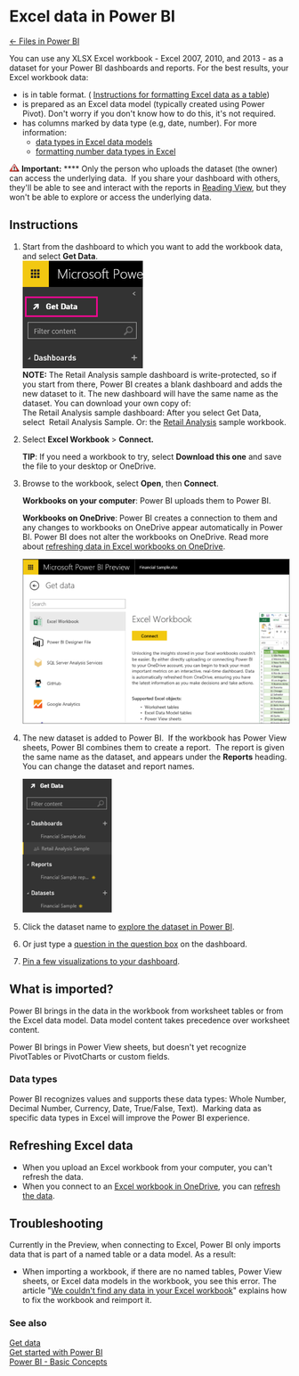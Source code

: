 <properties 
   pageTitle="Excel data in Power BI" 
   description="Excel data in Power BI" 
   services="powerbi" 
   documentationCenter="" 
   authors="v-anpasi" 
   manager="mblythe" 
   editor=""
   tags=""/>
 
<tags
   ms.service="powerbi"
   ms.devlang="NA"
   ms.topic="article"
   ms.tgt_pltfrm="NA"
   ms.workload="powerbi"
   ms.date="06/18/2015"
   ms.author="v-anpasi"/>

# Excel data in Power BI

[← Files in Power BI](https://support.powerbi.com/knowledgebase/topics/88767-files-in-power-bi)

You can use any XLSX Excel workbook - Excel 2007, 2010, and 2013 - as a dataset for your Power BI dashboards and reports. For the best results, your Excel workbook data:

-  is in table format. ( [Instructions for formatting Excel data as a table](https://support.office.com/en-us/article/Create-an-Excel-table-in-a-worksheet-e81aa349-b006-4f8a-9806-5af9df0ac664?ui=en-US&rs=en-US&ad=US))
-  is prepared as an Excel data model (typically created using Power Pivot). Don't worry if you don't know how to do this, it's not required.
-  has columns marked by data type (e.g, date, number). For more information:
	-   [data types in Excel data models](https://support.office.com/en-US/Article/Data-Types-Supported-in-Data-Models-e2388f62-6122-4e2b-bcad-053e3da9ba90)
	-   [formatting number data types in Excel](https://support.office.com/en-us/article/Format-numbers-f27f865b-2dc5-4970-b289-5286be8b994a)

![](media/powerbi-service-excel-data/importantIcon.png) **Important:** **** Only the person who uploads the dataset (the owner) can access the underlying data.  If you share your dashboard with others, they'll be able to see and interact with the reports in [Reading View](http://support.powerbi.com/knowledgebase/articles/439920-open-a-report-in-reading-view), but they won't be able to explore or access the underlying data.

## Instructions


1.  Start from the dashboard to which you want to add the workbook data, and select **Get Data**.  
	![](media/powerbi-service-excel-data/PBI_GetData.png)  
    **NOTE:** The Retail Analysis sample dashboard is write-protected, so if you start from there, Power BI creates a blank dashboard and adds the new dataset to it. The new dashboard will have the same name as the dataset. You can download your own copy of:  
    The Retail Analysis sample dashboard: After you select Get Data, select  Retail Analysis Sample.
    Or: the [Retail Analysis](https://support.powerbi.com/knowledgebase/articles/474807) sample workbook.
    
2.  Select **Excel Workbook** \> **Connect.**
    
	**TIP**: If you need a workbook to try, select **Download this one** and save the file to your desktop or OneDrive.

3.  Browse to the workbook, select **Open**, then **Connect**.

    **Workbooks on your computer**: Power BI uploads them to Power BI.

    **Workbooks on OneDrive**: Power BI creates a connection to them and any changes to workbooks on OneDrive appear automatically in Power BI. Power BI does not alter the workbooks on OneDrive. Read more about [refreshing data in Excel workbooks on OneDrive](https://support.powerbi.com/knowledgebase/articles/471009). 

    ![](media/powerbi-service-excel-data/PBI_GetDataExcel.png)
    
    
4.  The new dataset is added to Power BI.  If the workbook has Power View sheets, Power BI combines them to create a report.  The report is given the same name as the dataset, and appears under the **Reports** heading.**﻿** You can change the dataset and report names. 
    
    ![](media/powerbi-service-excel-data/PBI_GetDataPane.png)
5.  Click the dataset name to [explore the dataset in Power BI](http://support.powerbi.com/knowledgebase/articles/475159-explore-a-dataset).  
6.  Or just type a [question in the question box](http://support.powerbi.com/knowledgebase/articles/474566-q-a-in-power-bi) on the dashboard.
7.  [Pin a few visualizations to your dashboard](http://support.powerbi.com/knowledgebase/articles/430323-pin-a-tile-to-a-dashboard-from-a-report). 

## What is imported?

Power BI brings in the data in the workbook from worksheet tables or from the Excel data model. Data model content takes precedence over worksheet content.

Power BI brings in Power View sheets, but doesn't yet recognize PivotTables or PivotCharts or custom fields.

### Data types

Power BI recognizes values and supports these data types: Whole Number, Decimal Number, Currency, Date, True/False, Text).  Marking data as specific data types in Excel will improve the Power BI experience.

## Refreshing Excel data
-   When you upload an Excel workbook from your computer, you can't refresh the data. 
-   When you connect to an [Excel workbook in OneDrive](http://support.powerbi.com/knowledgebase/articles/471009-excel-data-stored-in-onedrive), you can [refresh the data](http://support.powerbi.com/knowledgebase/articles/474669-refresh-data-in-power-bi).

## Troubleshooting
Currently in the Preview, when connecting to Excel, Power BI only imports data that is part of a named table or a data model. As a result:  

-   When importing a workbook, if there are no named tables, Power View sheets, or Excel data models in the workbook, you see this error. The article "[We couldn't find any data in your Excel workbook](https://support.powerbi.com/knowledgebase/articles/501937--we-couldn-t-find-any-data-in-your-excel-workbook)" explains how to fix the workbook and reimport it.

### See also


[Get data](http://support.powerbi.com/knowledgebase/articles/434354-get-data)  
[Get started with Power BI](http://support.powerbi.com/knowledgebase/articles/430814-get-started-with-power-bi)  
[Power BI - Basic Concepts](http://support.powerbi.com/knowledgebase/articles/487029-power-bi-preview-basic-concepts)